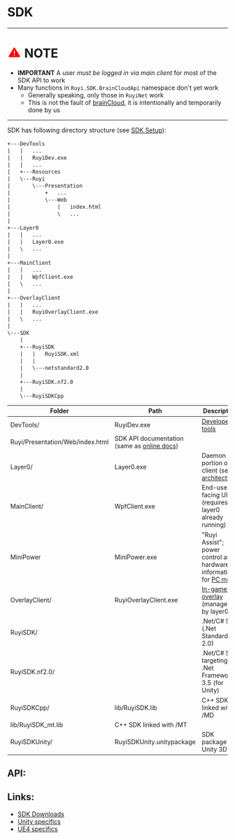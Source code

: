 # SDK

---
# ![](/docs/img/warning.png) NOTE

- __IMPORTANT__ A user _must be logged in via main client_ for most of the SDK API to work
- Many functions in `Ruyi.SDK.BrainCloudApi` namespace don't yet work
	- Generally speaking, only those in `RuyiNet` work
    - This is not the fault of [brainCloud](http://getbraincloud.com/), it is intentionally and temporarily done by us

---

SDK has following directory structure (see [SDK Setup](../tutorials/setup.md)):
```
+---DevTools
|   |   ...
|   |   RuyiDev.exe
|   |   ...
|   +---Resources
|   \---Ruyi
|       \---Presentation
|           +   ...
|           \---Web
|               |   index.html
|               \   ...
|                       
+---Layer0
|   |   ...
|   |   Layer0.exe
|   \   ...
|                               
+---MainClient
|   |   ...
|   |   WpfClient.exe
|   \   ...
|
+---OverlayClient
|   |   ...
|   |   RuyiOverlayClient.exe
|   \   ...
|
\---SDK
    |   
    +---RuyiSDK
    |   |   RuyiSDK.xml
    |   |   
    |   \---netstandard2.0
    |               
    +---RuyiSDK.nf2.0
    |       
    \---RuyiSDKCpp
```

Folder | Path | Description
-|-|-
DevTools/ | RuyiDev.exe | [Developer tools](devtool.md)
| Ruyi/Presentation/Web/index.html | SDK API documentation (same as [online docs](http://dev.playruyi.com/api))
Layer0/ | Layer0.exe | Daemon portion of client (see [architecture](layer0.md))
MainClient/ | WpfClient.exe | End-user facing UI (requires layer0 already running)
MiniPower | MiniPower.exe | "Ruyi Assist"; power control and hardware information for [PC mode](pc_mode.md)
OverlayClient/ | RuyiOverlayClient.exe | [In-game UI overlay](overlay.md) (managed by layer0)
RuyiSDK/ | | .Net/C# SDK (.Net Standard 2.0)
RuyiSDK.nf2.0/ | | .Net/C# SDK targeting .Net Framework 3.5 (for Unity)
RuyiSDKCpp/ | lib/RuyiSDK.lib | C++ SDK linked with /MD
| lib/RuyiSDK_mt.lib | C++ SDK linked with /MT
RuyiSDKUnity/ | RuyiSDKUnity.unitypackage | SDK package for Unity 3D

## API:

## Links:

* [SDK Downloads](http://dev.playruyi.com/uservices)
* [Unity specifics](unity.md)
* [UE4 specifics](ue4.md)
